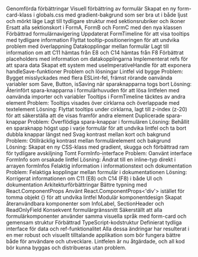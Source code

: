 Genomförda förbättringar
Visuell förbättring av formulär
Skapat en ny form-card-klass i globals.css med gradient-bakgrund som ser bra ut i både ljust och mörkt läge
Lagt till tydligare struktur med sektionsrubriker och ikoner
Ersatt alla sektionskort i FormA, FormB och FormC med den nya klassen
Förbättrad formulärnavigering
Uppdaterat FormTimeline för att visa tooltips med tydligare information
Flyttat tooltip-positioneringen för att undvika problem med överlappning
Datakopplingar mellan formulär
Lagt till information om att C11 hämtas från E8 och C14 hämtas från F8
Förbättrat placeholders med information om datakopplingarna
Implementerat refs för att spara data
Skapat ett system med useImperativeHandle för att exponera handleSave-funktioner
Problem och lösningar
Lintfel vid bygge
Problem: Bygget misslyckades med flera ESLint-fel, främst rörande oanvända variabler som Save, Button, isSaving när sparaknapparna togs bort
Lösning: Återinfört spara-knapparna i formulärhuvuden för att lösa lintfelen med oanvända importer och variabler
Tooltips i FormTimeline täcktes av andra element
Problem: Tooltips visades över cirklarna och överlappade med textelement
Lösning: Flyttat tooltips under cirklarna, lagt till z-index (z-20) för att säkerställa att de visas framför andra element
Duplicerade spara-knappar
Problem: Överflödiga spara-knappar i formulären
Lösning: Behållit en sparaknapp högst upp i varje formulär för att undvika lintfel och ta bort dubbla knappar längst ned
Svag kontrast mellan kort och bakgrund
Problem: Otillräcklig kontrast mellan formulärelement och bakgrund
Lösning: Skapat en ny CSS-klass med gradient, skugga och förbättrad ram för tydligare avskiljning
Tomt FormInfo-interface
Problem: Oanvänt interface FormInfo som orsakade lintfel
Lösning: Ändrat till en inline-typ direkt i arrayen formInfos
Felaktig information i informationstext och dokumentation
Problem: Felaktiga kopplingar mellan formulär i dokumentationen
Lösning: Korrigerat informationen om C11 (E8) och C14 (F8) i både UI och dokumentation
Arkitekturförbättringar
Bättre typning med React.ComponentProps
Använt React.ComponentProps<'div'> istället för tomma objekt {} för att undvika lintfel
Modulär komponentdesign
Skapat återanvändbara komponenter som InfoLabel, SectionHeader och ReadOnlyField
Konsekvent formulärgränssnitt
Säkerställt att alla formulärkomponenter använder samma visuella språk med form-card och gemensam struktur
Förbättrad TypeScript-kodstruktur
Definierat tydliga interface för data och ref-funktionalitet
Alla dessa ändringar har resulterat i en mer robust och visuellt tilltalande applikation som bör fungera bättre både för användare och utvecklare. Lintfelen är nu åtgärdade, och all kod bör kunna byggas och distribueras utan problem.